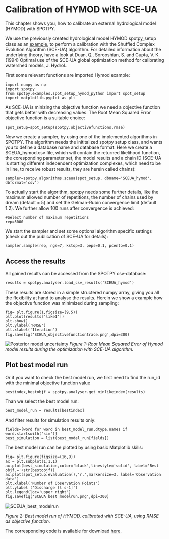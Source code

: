 # Calibration of HYMOD with SCE-UA

This chapter shows you, how to calibrate an external hydrological model (HYMOD) with SPOTPY.

We use the previously created hydrological model HYMOD spotpy_setup class as an [example](https://github.com/thouska/spotpy/blob/master/spotpy/examples/spot_setup_hymod_python.py),
to perform a calibration with the Shuffled Complex Evolution Algorithm (SCE-UA) algorithm. 
For detailed information about the underlying theory, have a look at 
Duan, Q., Sorooshian, S. and Gupta, V. K. (1994) 
Optimal use of the SCE-UA global optimization method for calibrating watershed models, J. Hydrol..

First some relevant functions are imported Hymod example:

	import numpy as np
	import spotpy
	from spotpy.examples.spot_setup_hymod_python import spot_setup
	import matplotlib.pyplot as plt

As SCE-UA is minizing the objective function we need a objective function that gets better with decreasing values. 
The Root Mean Squared Error objective function is a suitable choice:

    spot_setup=spot_setup(spotpy.objectivefunctions.rmse)

Now we create a sampler, by using one of the implemented algorithms in SPOTPY. 
The algorithm needs the inititalized spotpy setup class, and wants you to define a database name and database format. Here we create a SCEUA_hymod.csv file, 
which will contain the returned likelihood function, the coresponding parameter set, the model results and a chain ID (SCE-UA is starting different independent 
optimization complexes, which need to be in line, to receive robust results, they are herein called chains):

	sampler=spotpy.algorithms.sceua(spot_setup, dbname='SCEUA_hymod', dbformat='csv')

To actually start the algorithm, spotpy needs some further details, like the maximum allowed number of repetitions, the number of chains used by dream (default = 5) and set the Gelman-Rubin convergence limit (default 1.2).
We further allow 100 runs after convergence is achieved:

    #Select number of maximum repetitions
    rep=5000

We start the sampler and set some optional algorithm specific settings (check out the publication of SCE-UA for details):

	sampler.sample(rep, ngs=7, kstop=3, peps=0.1, pcento=0.1)


## Access the results
All gained results can be accessed from the SPOTPY csv-database:

	results = spotpy.analyser.load_csv_results('SCEUA_hymod')

These results are stored in a simple structered numpy array, giving you all the flexibility at hand to analyse the results.
Herein we show a example how the objective function was minimized during sampling:

	fig= plt.figure(1,figsize=(9,5))
	plt.plot(results['like1'])
	plt.show()
	plt.ylabel('RMSE')
	plt.xlabel('Iteration')
	fig.savefig('SCEUA_objectivefunctiontrace.png',dpi=300)

![Posterior model uncertainty](../img/SCEUA_objectivefunctiontrace.png)
*Figure 1: Root Mean Squared Error of Hymod model results during the optimization with SCE-UA algorithm.*


## Plot best model run
Or if you want to check the best model run, we first need to find the run_id with the minimal objective function value

    bestindex,bestobjf = spotpy.analyser.get_minlikeindex(results)

Than we select the best model run:

    best_model_run = results[bestindex]

And filter results for simulation results only:

    fields=[word for word in best_model_run.dtype.names if word.startswith('sim')]
    best_simulation = list(best_model_run[fields])

The best model run can be plotted by using basic Matplotlib skills:

    fig= plt.figure(figsize=(16,9))
    ax = plt.subplot(1,1,1)
    ax.plot(best_simulation,color='black',linestyle='solid', label='Best objf.='+str(bestobjf))
    ax.plot(spot_setup.evaluation(),'r.',markersize=3, label='Observation data')
    plt.xlabel('Number of Observation Points')
    plt.ylabel ('Discharge [l s-1]')
    plt.legend(loc='upper right')
    fig.savefig('SCEUA_best_modelrun.png',dpi=300)

![SCEUA_best_modelrun](../img/SCEUA_best_modelrun.png)

*Figure 2: Best model run of HYMOD, calibrated with SCE-UA, using RMSE as objective function.*

The corresponding code is available for download [here](https://github.com/thouska/spotpy/tree/master/tutorials/tutorial_sceua_hymod.py).